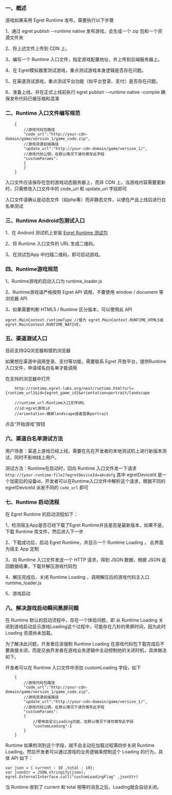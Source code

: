 ### 一、概述

游戏如果采用 Egret Runtime 发布，需要执行以下步骤

1、通过 egret publish --runtime native 发布游戏，会生成一个 zip 包和一个资源文件夹

2、将上述文件上传到 CDN 上。

3、编写一个 Runtime 入口文件，指定游戏配置地址，并上传到后端服务器上。

4、在 Egret模拟器里测试游戏，重点测试游戏本身逻辑是否存在问题。

5、在渠道测试游戏，重点测试平台功能（如平台登录、支付）是否存在问题。

6、准备上线，并在正式上线前执行 egret publish --runtime native -compile 确保发布代码已被压缩和混淆

### 二、Runtime 入口文件编写规范


~~~
    {
        //游戏代码包路径
        "code_url":"http://your-cdn-domain/game/version_1/game_code.zip",  
        //游戏资源前缀路径
        "update_url":"http://your-cdn-domain/game/version_1/",     
        //游戏代码公钥，在默认情况下请勿填写此字段                          
        "customParams":
        {
        } 
    }
~~~
入口文件应该保存在您的游戏动态服务器上，而非 CDN 上，当游戏内容需要更新时，只需修改入口文件中的 code_url 和 update_url 字段即可

入口文件请确认是动态文件（如php等）而非静态文件，以便在产品上线后进行白名单测试

### 三、Runtime Android包测试入口

1、在 Android 测试机上安装 [Egret Runtime 测试包](http://arena.egret.com/Egret_Guidance/EgretRuntimeCheck.zip)

2、将 Runtime 入口文件的 URL 生成二维码。

3、在测试包App 中扫描二维码，即可启动游戏。

### 四、Runtime游戏规范

1、Runtime游戏的启动入口为 runtime_loader.js

2、Runtime游戏请严格按照 Egret API 调用，不要使用 window / document 等浏览器 API

3、如果需要判断 HTML5 / Runtime 区分版本，可以使用此 API

~~~
egret.MainContext.runtimeType //值为 egret.MainContext.RUNTIME_HTML5或egret.MainContext.RUNTIME_NATIVE;
~~~
### 五、渠道测试入口

目前支持QQ浏览器和猎豹浏览器

如果想在渠道中调用登录、支付等功能，需要联系 Egret 开放平台，提供Runtime入口文件，申请域名白名单才能调用

在支持的浏览器中打开

~~~
    http://runtime.egret-labs.org/nest/runtime.html?url={runtime_url}&id={egret_game_id}&orientation=portrait/landscape

    //runtime_url:Runtime入口文件URL
    //id:egret游戏id
    //orientation:横屏landscape或者竖屏portrait
~~~

点击“开始游戏”按钮

### 六、渠道白名单测试方法

用户场景：渠道上游戏已经上线，需要在先在开发者的本地测试机上进行新版本测试，同时不影响线上用户。

测试方法：Runtime在启动时，回向 Runtime 入口文件发一下请求 `http://{your-runtime-file}?egretDeviceId=abcdefg` 
其中 egretDeviceId 是一个加密后的设备id，开发者可以在Runtime入口文件中解析这个请求，根据不同的egretDeviceId 派发不同的 `code_url` 即可

### 七、Runtime 启动流程

在 Egret Runtime 的启动流程如下：

1、检测宿主App是否已经下载了Egret Runtime并且是否是最新版本，如果不是，下载 Runtime 库文件，然后进入下一步

2、下载成功后，启动 Egret Runtime，并显示一个 Runtime Loading ， 此界面为宿主 App 定制

3、向 Runtime 入口文件发送一个 HTTP 请求，得到 JSON 数据，根据 JSON 返回数据结果，下载并解压游戏代码包

4、解压完成后，关闭 Runtime Loading ，调用解压后的游戏代码主入口 runtime_loader.js

5、游戏启动

### 八、解决游戏启动瞬间黑屏问题

在 Runtime 默认的启动流程中，存在一个体验问题，即 从 Runtime Loading 关闭到游戏启动显示游戏Loading这个过程中，可能存在几秒的黑屏时间，因为此时 Loading 资源尚未加载。

为了解决此问题，开发者应该强制 Runtime Loading 在游戏代码包下载完成后不要直接关闭，而是交由开发者在游戏业务逻辑中主动控制他的关闭时机，具体做法如下。

开发者可以在 Runtime 入口文件中添加 customLoading 字段，如下

~~~
    {
        //游戏代码包路径
        "code_url":"http://your-cdn-domain/game/version_1/game_code.zip",  
        //游戏资源前缀路径
        "update_url":"http://your-cdn-domain/game/version_1/",     
        //游戏代码公钥，在默认情况下请勿填写此字段                          
        "customParams": 
        {
            //使用自定义Loading功能，在默认情况下请勿填写此字段   
            "customLoading":1
        }
    } 
~~~

Runtime 如果检测到这个字段，就不会主动在加载过程第四步关闭 Runtime Loading。然后开发者可以通过游戏的业务逻辑来控制这个 Loading 的行为，具体 API 如下：

~~~
var json = { current : 10 ,total : 10};
var jsonStr = JSON.stringify(json);
egret.ExternalInterface.call("customLoadingFlag" ,jsonStr)

~~~

当 Runtime 收到了 current 和 total 相等的消息之后，Loading就会自动关闭。
